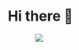 
<h1 align="center">
  Hi there 🍭
</h2>
<p align="center">
  <img src="https://discord.c99.nl/widget/theme-3/938054485312430101.png"><br>
  <img src=""/>
</p>
